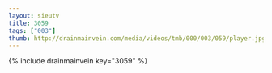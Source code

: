 ```yaml
--- 
layout: sieutv
title: 3059
tags: ["003"]
thumb: http://drainmainvein.com/media/videos/tmb/000/003/059/player.jpg
---
```

{% include drainmainvein key="3059" %} 
